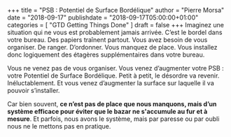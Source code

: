 +++
title      = "PSB : Potentiel de Surface Bordélique"
author     = "Pierre Morsa"
date        = "2018-09-17"
publishdate = "2018-09-17T05:00:00+01:00" 
categories = [ "GTD Getting Things Done" ]
draft      = false
+++
Imaginez une situation qui ne vous est probablement jamais arrivée. C’est le bordel dans votre bureau. Des papiers traînent partout. Vous avez besoin de vous organiser. De ranger. D’ordonner. Vous manquez de place. Vous installez donc logiquement des étagères supplémentaires dans votre bureau.

Vous ne venez pas de vous organiser. Vous venez d’augmenter votre PSB : votre Potentiel de Surface Bordélique. Petit à petit, le désordre va revenir. Inéluctablement. Et vous venez d’augmenter la surface sur laquelle il va pouvoir s’installer.

Car bien souvent, **ce n’est pas de place que nous manquons, mais d’un système efficace pour éviter que le bazar ne s'accumule au fur et à mesure**. Et parfois, nous avons le système, mais par paresse ou par oubli nous ne le mettons pas en pratique.